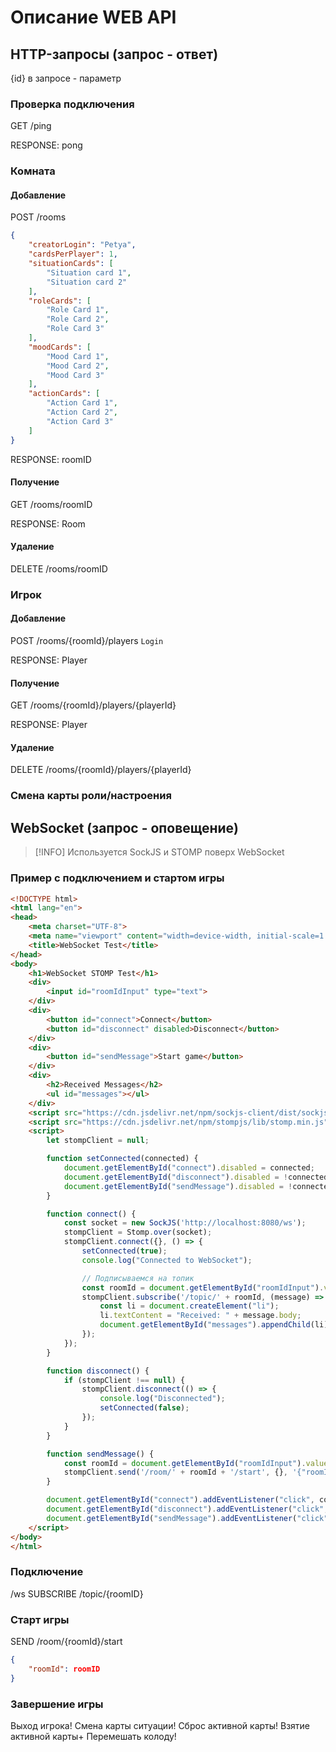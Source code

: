 # Описание WEB API

## HTTP-запросы (запрос - ответ)

{id}  в запросе - параметр
### Проверка подключения

GET /ping

RESPONSE:
pong
### Комната

#### Добавление

POST /rooms
``` json
{
    "creatorLogin": "Petya",
    "cardsPerPlayer": 1,
    "situationCards": [
        "Situation card 1",
        "Situation card 2"
    ],
    "roleCards": [
        "Role Card 1",
        "Role Card 2",
        "Role Card 3"
    ],
    "moodCards": [
        "Mood Card 1",
        "Mood Card 2",
        "Mood Card 3"
    ],
    "actionCards": [
        "Action Card 1",
        "Action Card 2",
        "Action Card 3"
    ]
}
```

RESPONSE:
roomID

#### Получение

GET /rooms/roomID

RESPONSE:
Room

#### Удаление

DELETE /rooms/roomID

### Игрок

#### Добавление

POST /rooms/{roomId}/players
`Login`

RESPONSE:
Player
#### Получение

GET /rooms/{roomId}/players/{playerId}

RESPONSE:
Player
#### Удаление

DELETE /rooms/{roomId}/players/{playerId}
### Смена карты роли/настроения


## WebSocket (запрос - оповещение)

> [!INFO] Используется SockJS и STOMP поверх WebSocket

### Пример с подключением и стартом игры

``` HTML
<!DOCTYPE html>
<html lang="en">
<head>
    <meta charset="UTF-8">
    <meta name="viewport" content="width=device-width, initial-scale=1.0">
    <title>WebSocket Test</title>
</head>
<body>
    <h1>WebSocket STOMP Test</h1>
    <div>
        <input id="roomIdInput" type="text">
    </div>
    <div>
        <button id="connect">Connect</button>
        <button id="disconnect" disabled>Disconnect</button>
    </div>
    <div>
        <button id="sendMessage">Start game</button>
    </div>
    <div>
        <h2>Received Messages</h2>
        <ul id="messages"></ul>
    </div>
    <script src="https://cdn.jsdelivr.net/npm/sockjs-client/dist/sockjs.min.js"></script>
    <script src="https://cdn.jsdelivr.net/npm/stompjs/lib/stomp.min.js"></script>
    <script>
        let stompClient = null;

        function setConnected(connected) {
            document.getElementById("connect").disabled = connected;
            document.getElementById("disconnect").disabled = !connected;
            document.getElementById("sendMessage").disabled = !connected;
        }

        function connect() {
            const socket = new SockJS('http://localhost:8080/ws');
            stompClient = Stomp.over(socket);
            stompClient.connect({}, () => {
                setConnected(true);
                console.log("Connected to WebSocket");

                // Подписываемся на топик
                const roomId = document.getElementById("roomIdInput").value;
                stompClient.subscribe('/topic/' + roomId, (message) => {
                    const li = document.createElement("li");
                    li.textContent = "Received: " + message.body;
                    document.getElementById("messages").appendChild(li);
                });
            });
        }

        function disconnect() {
            if (stompClient !== null) {
                stompClient.disconnect(() => {
                    console.log("Disconnected");
                    setConnected(false);
                });
            }
        }

        function sendMessage() {
            const roomId = document.getElementById("roomIdInput").value;
            stompClient.send('/room/' + roomId + '/start', {}, '{"roomId": '+ roomId +'}');
        }

        document.getElementById("connect").addEventListener("click", connect);
        document.getElementById("disconnect").addEventListener("click", disconnect);
        document.getElementById("sendMessage").addEventListener("click", sendMessage);
    </script>
</body>
</html>

```
### Подключение
/ws
SUBSCRIBE /topic/{roomID}
### Старт игры

SEND /room/{roomId}/start
``` JSON
{
    "roomId": roomID
}
```


### Завершение игры

Выход игрока!
Смена карты ситуации!
Сброс активной карты!
Взятие активной карты+
Перемешать колоду!





